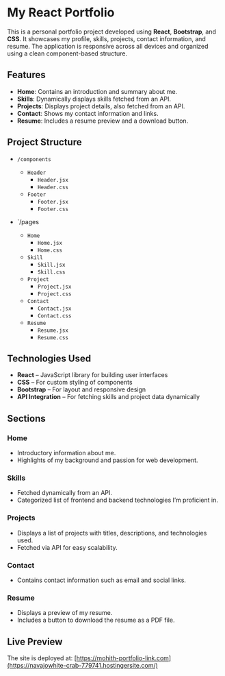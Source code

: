 # My React Portfolio

This is a personal portfolio project developed using **React**, **Bootstrap**, and **CSS**. It showcases my profile, skills, projects, contact information, and resume. The application is responsive across all devices and organized using a clean component-based structure.

##  Features

- **Home**: Contains an introduction and summary about me.
- **Skills**: Dynamically displays skills fetched from an API.
- **Projects**: Displays project details, also fetched from an API.
- **Contact**: Shows my contact information and links.
- **Resume**: Includes a resume preview and a download button.

##  Project Structure

- `/components`  
  - `Header`
      - `Header.jsx`
      - `Header.css`
  - `Footer`  
      - `Footer.jsx`
      - `Footer.css`
        
- `/pages
  - `Home`
      - `Home.jsx`
      - `Home.css`  
  - `Skill`
      - `Skill.jsx`
      - `Skill.css`  
  - `Project`
      - `Project.jsx`
      - `Project.css`
  - `Contact`
      - `Contact.jsx`
      - `Contact.css` 
  - `Resume`
      - `Resume.jsx`
      - `Resume.css` 

##  Technologies Used

- **React** – JavaScript library for building user interfaces
- **CSS** – For custom styling of components
- **Bootstrap** – For layout and responsive design
- **API Integration** – For fetching skills and project data dynamically

## Sections

### Home  
- Introductory information about me.
- Highlights of my background and passion for web development.

### Skills  
- Fetched dynamically from an API.
- Categorized list of frontend and backend technologies I’m proficient in.

### Projects  
- Displays a list of projects with titles, descriptions, and technologies used.
- Fetched via API for easy scalability.

### Contact  
- Contains contact information such as email and social links.

### Resume  
- Displays a preview of my resume.
- Includes a button to download the resume as a PDF file.

## Live Preview

The site is deployed at:
[https://mohith-portfolio-link.com](https://navajowhite-crab-779741.hostingersite.com/) 

